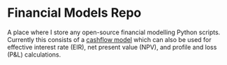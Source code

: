 # Financial Models Repo

A place where I store any open-source financial modelling Python scripts. Currently this consists of a [cashflow model](http://jamescalam.github.io/finance_models/cashflow_eir/readme.html) which can also be used for effective interest rate (EIR), net present value (NPV), and profile and loss (P&L) calculations.